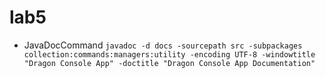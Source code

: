# lab5
- JavaDocCommand
```javadoc -d docs -sourcepath src -subpackages collection:commands:managers:utility -encoding UTF-8 -windowtitle "Dragon Console App" -doctitle "Dragon Console App Documentation"```
